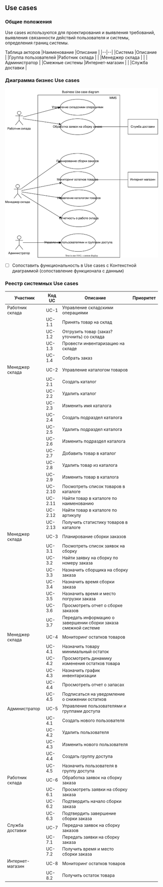 ## Use cases

### Общие положения

Use cases используются для проектирования и выявления требований, выявления связанности действий пользователя и системы, определения границ системы.

Таблица акторов
|Наименование  |Описание  |
|--|--|
|Система  |Описание  |
|Группа пользователей  |Работник склада  |
|  |Менеджер склада |
|  |Администратор  |
|Смежные системы  |Интернет-магазин  |
|  |Служба доставки  |

### Диаграмма бизнес Use cases 

![Business Use case diagramm](https://github.com/PortnovAlex80/node_js_pro/blob/developer/api-warehouse/Use%20cases%20dia-Use%20case%20%D0%98%D1%82%D0%B0%D0%BB%D1%8C%D1%8F%D0%BD%D1%81%D0%BA%D0%B8%D0%B5%20%D0%B4%D0%B8%D0%B2%D0%B0%D0%BD%D1%8B.drawio.svg)

 - [ ] Сопоставить функциональность в Use cases с Контекстной диаграммой
       (сопоставление функционала с данным)

### Реестр системных Use cases 
| Участник |Код UC  | Описание | Приоритет|
|--|--|--|--|
|Работник склада  |UC-1|Управление складскими операциями  | |
|  | UC-1.1 |Принять товар на склад  | |
|  | UC-1.2 |Отгрузить товар (заказ? уточнить) со склада | |
|  | UC-1.3 |Провести инвентаризацию на складе  | |
|  |UC-1.4  |Собрать заказ| |
|Менеджер склада |UC-2|Управление каталогом товаров  | |
|  | UC-2.1 |Создать каталог  | |
|  | UC-2.2 |Удалить каталог | |
|  | UC-2.3 |Изменить имя каталога  | |
|  |UC-2.4  |Создать подраздел каталога| |
|  |UC-2.5  |Удалить подраздел каталога| |
|  |UC-2.6  |Изменить подраздел каталога| |
|  |UC-2.7  |Добавить товар в каталог| |
|  |UC-2.8  |Удалить товар из каталога| |
|  |UC-2.9  |Изменить товар в каталога| |
|  |UC-2.10  |Посмотреть список товаров в каталоге| |
|  |UC-2.11 |Найти товар в каталоге по наименованию| |
|  |UC-2.12 |Найти товар в каталоге по артикулу| |
|  |UC-2.13 |Получить статистику товаров в каталоге| |
|Менеджер склада |UC-3|Планирование сборки заказов  | |
|  | UC-3.1 |Посмотреть список заявок на сборку  | |
|  | UC-3.2 |Найти заявку на сборку по номеру заказа | |
|  | UC-3.3 |Назначить сборщика на сборку заказа  | |
|  | UC-3.4 |Назначить время сборки заказа| |
|  | UC-3.5 |Назначить время и место погрузки заказа| |
|  | UC-3.6 |Просмотреть отчет о сборке заказов| |
|  | UC-3.7 |Передать информацию о завершении сборки заказа смежной системе| |
|Менеджер склада |UC-4|Мониторинг остатков товаров  | |
|  | UC-4.1 |Назначить товару минимальный остаток   | |
|  | UC-4.2 |Просмотреть динамику изменения остатков товара| |
|  | UC-4.3 |Назначить график инвентаризации  | |
|  | UC-4.4 |Просмотреть отчет о запасах| |
|  | UC-4.5 |Подписаться на уведомление о снижении остатков | |
|Администратор |UC-5|Управление пользователями и группами доступа  | |
|  | UC-4.1 |Создать нового пользователя   | |
|  | UC-4.2 |Удалить пользователя| |
|  | UC-4.3 |Изменить нового пользователя  | |
|  | UC-4.4 |Создать группу доступа| |
|  | UC-4.5 |Назначить пользователя в группу доступа | |
|Работник склада  |UC-6|Обработка заявок на сборку заказа  | |
|  | UC-6.1 |Просмотреть заявки на сборку заказа  | |
|  | UC-6.2 |Подтвердить начало сборки заказа | |
|  | UC-6.3 |Подтвердить завершение сборки заказа  | |
|Служба доставки  |UC-7|Передача заявок на сборку заказов  | |
|  | UC-7.1 |Передать заявки на сборку заказа  | |
|  | UC-7.2 |Получить время и место сборки заказа | |
|Интернет-магазин |UC-8|Мониторинг остатков товаров  | |
|  | UC-8.2 |Получить остаток товара | |

